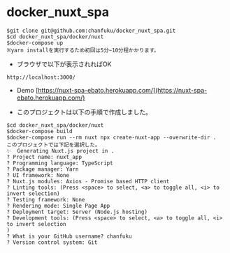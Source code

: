 # docker_nuxt_spa

```
$git clone git@github.com:chanfuku/docker_nuxt_spa.git
$cd docker_nuxt_spa/docker/nuxt
$docker-compose up
※yarn installを実行するため初回は5分~10分程かかります。
```

- ブラウザで以下が表示されればOK
```
http://localhost:3000/
```

- Demo
[https://nuxt-spa-ebato.herokuapp.com/](https://nuxt-spa-ebato.herokuapp.com/)

- このプロジェクトは以下の手順で作成しました。
```
$cd docker_nuxt_spa/docker/nuxt
$docker-compose build
$docker-compose run --rm nuxt npx create-nuxt-app --overwrite-dir .
このプロジェクトでは下記を選択した。
✨  Generating Nuxt.js project in .
? Project name: nuxt_app
? Programming language: TypeScript
? Package manager: Yarn
? UI framework: None
? Nuxt.js modules: Axios - Promise based HTTP client
? Linting tools: (Press <space> to select, <a> to toggle all, <i> to invert selection)
? Testing framework: None
? Rendering mode: Single Page App
? Deployment target: Server (Node.js hosting)
? Development tools: (Press <space> to select, <a> to toggle all, <i> to invert selection
)
? What is your GitHub username? chanfuku
? Version control system: Git
```
